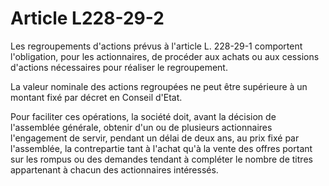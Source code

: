 # Article L228-29-2

Les regroupements d'actions prévus à l'article L. 228-29-1 comportent l'obligation, pour les actionnaires, de procéder aux achats ou aux cessions d'actions nécessaires pour réaliser le regroupement.

La valeur nominale des actions regroupées ne peut être supérieure à un montant fixé par décret en Conseil d'Etat.

Pour faciliter ces opérations, la société doit, avant la décision de l'assemblée générale, obtenir d'un ou de plusieurs actionnaires l'engagement de servir, pendant un délai de deux ans, au prix fixé par l'assemblée, la contrepartie tant à l'achat qu'à la vente des offres portant sur les rompus ou des demandes tendant à compléter le nombre de titres appartenant à chacun des actionnaires intéressés.
